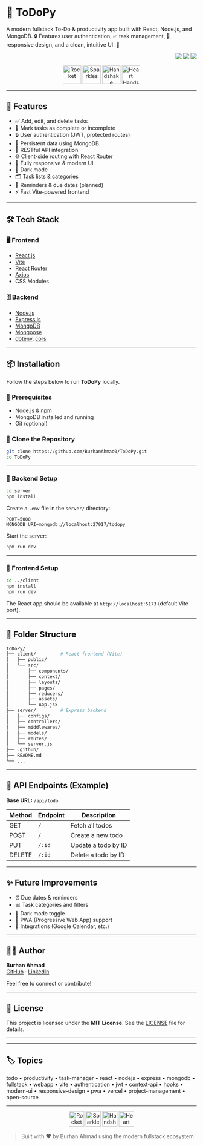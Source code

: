 # 📝 ToDoPy

A modern fullstack To-Do & productivity app built with React, Node.js, and MongoDB. 🔒 Features user authentication, ✅ task management, 📱 responsive design, and a clean, intuitive UI. 🚀

<p align="end">
  <img src="https://img.shields.io/badge/Stack-Fullstack-green?style=flat-square"/>
  <img src="https://img.shields.io/badge/License-MIT-blue?style=flat-square"/>
  <img src="https://img.shields.io/badge/Status-Active-brightgreen?style=flat-square"/>
</p>

<p align="center">
  <img src="https://em-content.zobj.net/source/microsoft-teams/363/rocket_1f680.png" alt="Rocket" width="48" />
  <img src="https://em-content.zobj.net/source/microsoft-teams/363/sparkles_2728.png" alt="Sparkles" width="48" />
  <img src="https://em-content.zobj.net/source/microsoft-teams/363/handshake_1f91d.png" alt="Handshake" width="48" />
  <img src="https://em-content.zobj.net/source/microsoft-teams/363/heart-hands_1faf6.png" alt="Heart Hands" width="48" />
</p>

---

## 🚀 Features

- ✅ Add, edit, and delete tasks
- 📌 Mark tasks as complete or incomplete
- 🔒 User authentication (JWT, protected routes)
- 🧠 Persistent data using MongoDB
- 📡 RESTful API integration
- 🌐 Client-side routing with React Router
- 📱 Fully responsive & modern UI
- 🌙 Dark mode
- 🗂️ Task lists & categories
- 🔔 Reminders & due dates (planned)
- ⚡ Fast Vite-powered frontend

---

## 🛠️ Tech Stack

### 🖥️ Frontend

- [React.js](https://reactjs.org/)
- [Vite](https://vitejs.dev/)
- [React Router](https://reactrouter.com/)
- [Axios](https://axios-http.com/)
- CSS Modules

### 🗄️ Backend

- [Node.js](https://nodejs.org/)
- [Express.js](https://expressjs.com/)
- [MongoDB](https://www.mongodb.com/)
- [Mongoose](https://mongoosejs.com/)
- [dotenv](https://www.npmjs.com/package/dotenv), [cors](https://www.npmjs.com/package/cors)

---

## 📦 Installation

Follow the steps below to run **ToDoPy** locally.

### 🔧 Prerequisites

- Node.js & npm
- MongoDB installed and running
- Git (optional)

### 📁 Clone the Repository

```bash
git clone https://github.com/BurhanAhmad0/ToDoPy.git
cd ToDoPy
```

---

### 🧩 Backend Setup

```bash
cd server
npm install
```

Create a `.env` file in the `server/` directory:

```env
PORT=5000
MONGODB_URI=mongodb://localhost:27017/todopy
```

Start the server:

```bash
npm run dev
```

---

### 🎨 Frontend Setup

```bash
cd ../client
npm install
npm run dev
```

The React app should be available at `http://localhost:5173` (default Vite port).

---

## 🧭 Folder Structure

```bash
ToDoPy/
├── client/         # React frontend (Vite)
│   ├── public/
│   └── src/
│       ├── components/
│       ├── context/
│       ├── layouts/
│       ├── pages/
│       ├── reducers/
│       ├── assets/
│       └── App.jsx
├── server/         # Express backend
│   ├── configs/
│   ├── controllers/
│   ├── middlewares/
│   ├── models/
│   ├── routes/
│   └── server.js
├── .github/
├── README.md
└── ...
```

---

## 📡 API Endpoints (Example)

**Base URL:** `/api/todo`

| Method | Endpoint | Description         |
| ------ | -------- | ------------------- |
| GET    | `/`      | Fetch all todos     |
| POST   | `/`      | Create a new todo   |
| PUT    | `/:id`   | Update a todo by ID |
| DELETE | `/:id`   | Delete a todo by ID |

---

## ✨ Future Improvements

- ⏰ Due dates & reminders
- 📊 Task categories and filters
- 🌙 Dark mode toggle
- 📱 PWA (Progressive Web App) support
- 🧩 Integrations (Google Calendar, etc.)

---

## 👨‍💻 Author

**Burhan Ahmad**  
[GitHub](https://github.com/BurhanAhmad0) · [LinkedIn](https://linkedin.com/in/burhan-ahmad-developer)

Feel free to connect or contribute!

---

## 📄 License

This project is licensed under the **MIT License**. See the [LICENSE](LICENSE) file for details.

---

---

## 🏷️ Topics

todo • productivity • task-manager • react • nodejs • express • mongodb • fullstack • webapp • vite • authentication • jwt • context-api • hooks • modern-ui • responsive-design • pwa • vercel • project-management • open-source

---

<p align="center">
  <img src="https://em-content.zobj.net/source/microsoft-teams/363/rocket_1f680.png" alt="Rocket" width="40" />
  <img src="https://em-content.zobj.net/source/microsoft-teams/363/sparkles_2728.png" alt="Sparkles" width="40" />
  <img src="https://em-content.zobj.net/source/microsoft-teams/363/handshake_1f91d.png" alt="Handshake" width="40" />
  <img src="https://em-content.zobj.net/source/microsoft-teams/363/heart-hands_1faf6.png" alt="Heart Hands" width="40" />
</p>

> Built with ❤️ by Burhan Ahmad using the modern fullstack ecosystem
